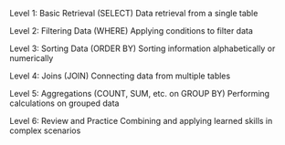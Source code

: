 Level 1: Basic Retrieval (SELECT)
Data retrieval from a single table

Level 2: Filtering Data (WHERE)
Applying conditions to filter data

Level 3: Sorting Data (ORDER BY)
Sorting information alphabetically or numerically

Level 4: Joins (JOIN)
Connecting data from multiple tables

Level 5: Aggregations (COUNT, SUM, etc. on GROUP BY)
Performing calculations on grouped data

Level 6: Review and Practice
Combining and applying learned skills in complex scenarios
